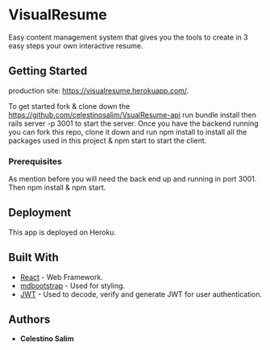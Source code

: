 # VisualResume

Easy content management system that gives you the tools to create in 3 easy steps your own interactive resume.

## Getting Started

production site: https://visualresume.herokuapp.com/.

To get started fork & clone down the https://github.com/celestinosalim/VsualResume-api run bundle install then rails server -p 3001 to start the server.
Once you have the backend running you can fork this repo, clone it down and run npm install to install all the packages used in this project & npm start to start the client.

### Prerequisites

As mention before you will need the back end up and running in port 3001.
Then npm install & npm start.

## Deployment

This app is deployed on Heroku.

## Built With

- [React](https://reactjs.org) - Web Framework.
- [mdbootstrap](https://mdbootstrap.com/docs/react/getting-started/quick-start/) - Used for styling.
- [JWT](https://jwt.io/) - Used to decode, verify and generate JWT for user authentication.

## Authors

- **Celestino Salim**
